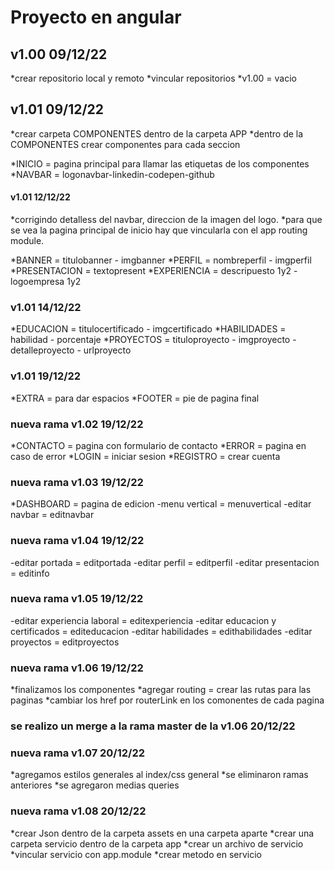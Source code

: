 # Proyecto en angular

## v1.00 09/12/22
*crear repositorio local y remoto
*vincular repositorios
*v1.00 = vacio

## v1.01 09/12/22
*crear carpeta COMPONENTES dentro de la carpeta APP
*dentro de la COMPONENTES crear componentes para cada seccion

*INICIO = pagina principal para llamar las etiquetas de los componentes
*NAVBAR = logonavbar-linkedin-codepen-github

#### v1.01 12/12/22
*corrigindo detalless del navbar, direccion de la imagen del logo.
*para que se vea la pagina principal de inicio hay que vincularla con el app routing module.

*BANNER = titulobanner - imgbanner
*PERFIL = nombreperfil - imgperfil
*PRESENTACION = textopresent
*EXPERIENCIA = descripuesto 1y2 - logoempresa 1y2

### v1.01 14/12/22
*EDUCACION = titulocertificado - imgcertificado
*HABILIDADES = habilidad - porcentaje
*PROYECTOS = tituloproyecto - imgproyecto - detalleproyecto - urlproyecto

### v1.01 19/12/22
*EXTRA = para dar espacios
*FOOTER = pie de pagina final

### nueva rama v1.02 19/12/22
*CONTACTO = pagina con formulario de contacto
*ERROR = pagina en caso de error
*LOGIN = iniciar sesion
*REGISTRO = crear cuenta

### nueva rama v1.03 19/12/22
*DASHBOARD = pagina de edicion
-menu vertical = menuvertical
-editar navbar = editnavbar

### nueva rama v1.04 19/12/22
-editar portada = editportada
-editar perfil = editperfil
-editar presentacion = editinfo

### nueva rama v1.05 19/12/22
-editar experiencia laboral = editexperiencia
-editar educacion y certificados = editeducacion
-editar habilidades = edithabilidades
-editar proyectos = editproyectos

### nueva rama v1.06 19/12/22
*finalizamos los componentes
*agregar routing = crear las rutas para las paginas
*cambiar los href por routerLink en los comonentes de cada pagina

### se realizo un merge a la rama master de la v1.06 20/12/22

### nueva rama v1.07 20/12/22
*agregamos estilos generales al index/css general
*se eliminaron ramas anteriores
*se agregaron medias queries

### nueva rama v1.08 20/12/22
*crear Json dentro de la carpeta assets en una carpeta aparte
*crear una carpeta servicio dentro de la carpeta app
*crear un archivo de servicio
*vincular servicio con app.module
*crear metodo en servicio








